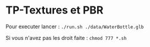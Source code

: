# TP-Textures et PBR

Pour executer lancer :
`
  ./run.sh ./data/WaterBottle.glb
`

Si vous n'avez pas les droit faite :
`
  chmod 777 *.sh
`

